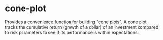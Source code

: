 # cone-plot

Provides a convenience function for building "cone plots".  A cone plot tracks the cumulative return (growth of a dollar) of an investment compared to risk parameters to see if its performance is within expectations.  
